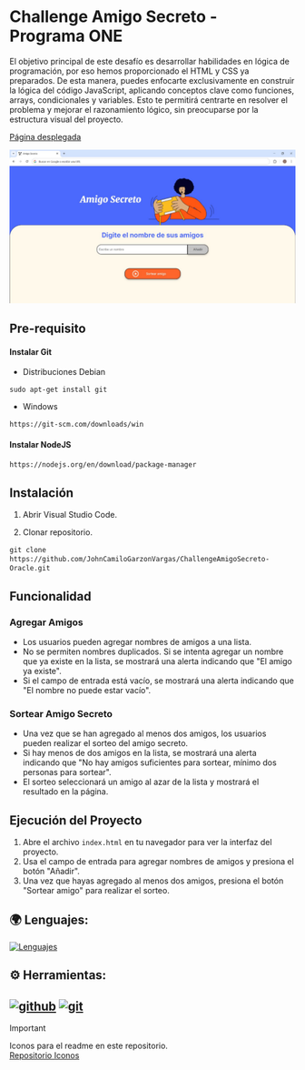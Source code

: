 # Challenge Amigo Secreto - Programa ONE 

El objetivo principal de este desafío es desarrollar habilidades en lógica de programación, por eso hemos proporcionado el HTML y CSS ya preparados. De esta manera, puedes enfocarte exclusivamente en construir la lógica del código JavaScript, aplicando conceptos clave como funciones, arrays, condicionales y variables. Esto te permitirá centrarte en resolver el problema y mejorar el razonamiento lógico, sin preocuparse por la estructura visual del proyecto.

[Página desplegada](https://johncamilogarzonvargas.github.io/ChallengeAmigoSecreto-Oracle/)


![Interfaz Proyecto](assets/Interfaz.jpg "Interfaz Proyecto")


## Pre-requisito

#### Instalar Git

+ Distribuciones Debian
~~~
sudo apt-get install git 
~~~
  
+ Windows

~~~
https://git-scm.com/downloads/win
~~~   


#### Instalar NodeJS
~~~
https://nodejs.org/en/download/package-manager
~~~

## Instalación

1. Abrir Visual Studio Code.
   
2. Clonar repositorio.
   
~~~
git clone https://github.com/JohnCamiloGarzonVargas/ChallengeAmigoSecreto-Oracle.git
~~~

## Funcionalidad

### Agregar Amigos

- Los usuarios pueden agregar nombres de amigos a una lista.
- No se permiten nombres duplicados. Si se intenta agregar un nombre que ya existe en la lista, se mostrará una alerta indicando que "El amigo ya existe".
- Si el campo de entrada está vacío, se mostrará una alerta indicando que "El nombre no puede estar vacío".

### Sortear Amigo Secreto

- Una vez que se han agregado al menos dos amigos, los usuarios pueden realizar el sorteo del amigo secreto.
- Si hay menos de dos amigos en la lista, se mostrará una alerta indicando que "No hay amigos suficientes para sortear, mínimo dos personas para sortear".
- El sorteo seleccionará un amigo al azar de la lista y mostrará el resultado en la página.

## Ejecución del Proyecto

1. Abre el archivo `index.html` en tu navegador para ver la interfaz del proyecto.
2. Usa el campo de entrada para agregar nombres de amigos y presiona el botón "Añadir".
3. Una vez que hayas agregado al menos dos amigos, presiona el botón "Sortear amigo" para realizar el sorteo.
   
## :earth_africa: Lenguajes:

[![Lenguajes](https://skillicons.dev/icons?i=html,css,js)](https://skillicons.dev)


## :gear: Herramientas:

[<img alt="github" width="50px" src="https://raw.githubusercontent.com/coderjojo/coderjojo/master/img/github.svg"/>](https://github.com)
[<img alt="git" width="50px" src="https://iconape.com/wp-content/png_logo_vector/git-icon.png"/>](https://git-scm.com/)
---


> [!IMPORTANT]
> Iconos para el readme en este repositorio.  
> [Repositorio Iconos](https://github.com/tandpfun/skill-icons)